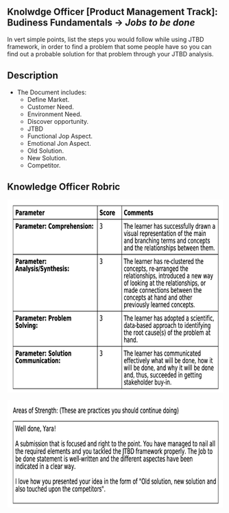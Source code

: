 ## Knolwdge Officer [Product Management Track]: Budiness Fundamentals -> _Jobs to be done_
In vert simple points, list the steps you would follow while using JTBD framework, in order to find a problem that some people have so you can find out a probable solution for that problem through your JTBD analysis.

## Description
- The Document includes:
  - Define Market.
  - Customer Need.
  - Environment Need.
  - Discover opportunity.
  - JTBD
  - Functional Jop Aspect.
  - Emotional Jon Aspect.
  - Old Solution.
  - New Solution.
  - Competitor.
 
## Knowledge Officer Robric
<p align="center">
<img src="https://github.com/yarahisham/EScooter-Jobs_To_be_Done/blob/main/images/Screen%20Shot%202021-04-27%20at%204.39.58%20PM.jpg" alt="alt text" width="700" height="450" >
</p>

<p align="center">
<img src="https://github.com/yarahisham/EScooter-Jobs_To_be_Done/blob/main/images/Screen%20Shot%202021-04-27%20at%204.40.09%20PM.jpg" alt="alt text" width="700" height="250" >
</p>
